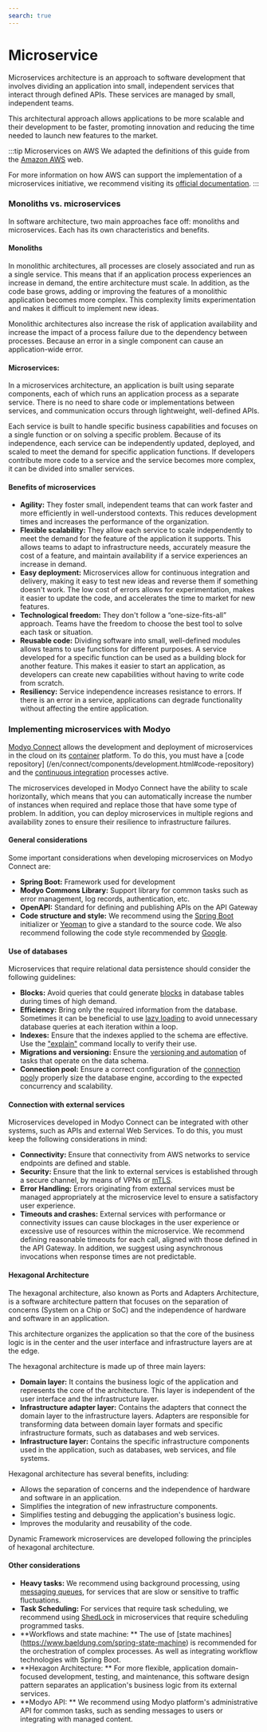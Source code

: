 ```yaml
---
search: true
---
```


# Microservice

Microservices architecture is an approach to software development that involves dividing an application into small, independent services that interact through defined APIs. These services are managed by small, independent teams.

This architectural approach allows applications to be more scalable and their development to be faster, promoting innovation and reducing the time needed to launch new features to the market.

:::tip Microservices on AWS
We adapted the definitions of this guide from the [Amazon AWS](https://aws.amazon.com) web.

For more information on how AWS can support the implementation of a microservices initiative, we recommend visiting its [official documentation](https://aws.amazon.com/microservices).
:::

### Monoliths vs. microservices

In software architecture, two main approaches face off: monoliths and microservices. Each has its own characteristics and benefits.

#### Monoliths
In monolithic architectures, all processes are closely associated and run as a single service. This means that if an application process experiences an increase in demand, the entire architecture must scale. In addition, as the code base grows, adding or improving the features of a monolithic application becomes more complex. This complexity limits experimentation and makes it difficult to implement new ideas.

Monolithic architectures also increase the risk of application availability and increase the impact of a process failure due to the dependency between processes. Because an error in a single component can cause an application-wide error.

#### Microservices:
In a microservices architecture, an application is built using separate components, each of which runs an application process as a separate service. There is no need to share code or implementations between services, and communication occurs through lightweight, well-defined APIs.

Each service is built to handle specific business capabilities and focuses on a single function or on solving a specific problem. Because of its independence, each service can be independently updated, deployed, and scaled to meet the demand for specific application functions. If developers contribute more code to a service and the service becomes more complex, it can be divided into smaller services.

#### Benefits of microservices

- **Agility:** They foster small, independent teams that can work faster and more efficiently in well-understood contexts. This reduces development times and increases the performance of the organization.
- **Flexible scalability:** They allow each service to scale independently to meet the demand for the feature of the application it supports. This allows teams to adapt to infrastructure needs, accurately measure the cost of a feature, and maintain availability if a service experiences an increase in demand.
- **Easy deployment:** Microservices allow for continuous integration and delivery, making it easy to test new ideas and reverse them if something doesn't work. The low cost of errors allows for experimentation, makes it easier to update the code, and accelerates the time to market for new features.
- **Technological freedom:** They don't follow a “one-size-fits-all” approach. Teams have the freedom to choose the best tool to solve each task or situation.
- **Reusable code:** Dividing software into small, well-defined modules allows teams to use functions for different purposes. A service developed for a specific function can be used as a building block for another feature. This makes it easier to start an application, as developers can create new capabilities without having to write code from scratch.
- **Resiliency:** Service independence increases resistance to errors. If there is an error in a service, applications can degrade functionality without affecting the entire application.

### Implementing microservices with Modyo

[Modyo Connect](/en/connect) allows the development and deployment of microservices in the cloud on its [container](/en/connect/components/infrastructure.html#containers) platform. To do this, you must have a [code repository] (/en/connect/components/development.html#code-repository) and the [continuous integration](/en/connect/components/development.html#continuous-integration) processes active.

The microservices developed in Modyo Connect have the ability to scale horizontally, which means that you can automatically increase the number of instances when required and replace those that have some type of problem. In addition, you can deploy microservices in multiple regions and availability zones to ensure their resilience to infrastructure failures.

#### General considerations

Some important considerations when developing microservices on Modyo Connect are:

- **Spring Boot:** Framework used for development
- **Modyo Commons Library:** Support library for common tasks such as error management, log records,
  authentication, etc.
- **OpenAPI:** Standard for defining and publishing APIs on the API Gateway
- **Code structure and style:** We recommend using the [Spring Boot](https://start.spring.io) initializer
  or [Yeoman](https://yeoman.io/generators) to give a standard to the source code. We also recommend following the
  code style recommended by [Google](https://google.github.io/styleguide/javaguide.html).

#### Use of databases

Microservices that require relational data persistence should consider the following guidelines:

- **Blocks:** Avoid queries that could generate [blocks](https://www.baeldung.com/jpa-pessimistic-locking) in database tables during times of high demand.
- **Efficiency:** Bring only the required information from the database. Sometimes it can be beneficial to use [lazy loading](https://www.baeldung.com/hibernate-lazy-eager-loading) to avoid unnecessary database queries at each iteration within a loop.
- **Indexes:** Ensure that the indexes applied to the schema are effective. Use the ["explain"](https://dev.mysql.com/doc/refman/8.0/en/using-explain.html) command locally to verify their use.
- **Migrations and versioning:** Ensure the [versioning and automation](https://flywaydb.org) of tasks that operate on the data schema.
- **Connection pool:** Ensure a correct configuration of the [connection pool](https://www.baeldung.com/java-connection-pooling)y properly size the database engine, according to the expected concurrency and scalability.

#### Connection with external services

Microservices developed in Modyo Connect can be integrated with other systems, such as APIs and external Web Services. To do this, you must keep the following considerations in mind:

- **Connectivity:** Ensure that connectivity from AWS networks to service endpoints are defined and stable.
- **Security:** Ensure that the link to external services is established through a secure channel, by means of VPNs or [mTLS](https://www.cloudflare.com/learning/access-management/what-is-mutual-tls/).
- **Error Handling:** Errors originating from external services must be managed appropriately at the microservice level to ensure a satisfactory user experience.
- **Timeouts and crashes:** External services with performance or connectivity issues can cause blockages in the user experience or excessive use of resources within the microservice. We recommend defining reasonable timeouts for each call, aligned with those defined in the API Gateway. In addition, we suggest using asynchronous invocations when response times are not predictable.

#### Hexagonal Architecture
The hexagonal architecture, also known as Ports and Adapters Architecture, is a software architecture pattern that focuses on the separation of concerns (System on a Chip or SoC) and the independence of hardware and software in an application.

This architecture organizes the application so that the core of the business logic is in the center and the user interface and infrastructure layers are at the edge.

The hexagonal architecture is made up of three main layers:

- **Domain layer:** It contains the business logic of the application and represents the core of the architecture. This layer is independent of the user interface and the infrastructure layer.
- **Infrastructure adapter layer:** Contains the adapters that connect the domain layer to the infrastructure layers. Adapters are responsible for transforming data between domain layer formats and specific infrastructure formats, such as databases and web services.
- **Infrastructure layer:** Contains the specific infrastructure components used in the application, such as databases, web services, and file systems.

Hexagonal architecture has several benefits, including:

- Allows the separation of concerns and the independence of hardware and software in an application.
- Simplifies the integration of new infrastructure components.
- Simplifies testing and debugging the application's business logic.
- Improves the modularity and reusability of the code.

Dynamic Framework microservices are developed following the principles of hexagonal architecture.


#### Other considerations

- **Heavy tasks:** We recommend using background processing, using [messaging queues](/en/connect/components/infrastructure.html#messaging-queues), for services that are slow or sensitive to traffic fluctuations.
- **Task Scheduling:** For services that require task scheduling, we recommend using [ShedLock](https://www.baeldung.com/shedlock-spring) in microservices that require scheduling programmed tasks.
- **Workflows and state machine: ** The use of [state machines] (https://www.baeldung.com/spring-state-machine) is recommended for the orchestration of complex processes. As well as integrating workflow technologies with Spring Boot.
- **Hexagon Architecture: ** For more flexible, application domain-focused development, testing, and maintenance, this software design pattern separates an application's business logic from its external services.
- **Modyo API: ** We recommend using Modyo platform's administrative API for common tasks, such as sending messages to users or integrating with managed content.
